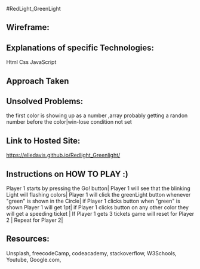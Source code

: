 #RedLight_GreenLight 

## Wireframe:

## Explanations of specific Technologies:
Html
Css
JavaScript

## Approach Taken
## Unsolved Problems:
the first color is showing up as a number ,array probably getting a randon number before the color|win-lose condition not set

## Link to Hosted Site: 
https://elledavis.github.io/Redlight_Greenlight/

## Instructions on HOW TO PLAY :)
Player 1 starts by pressing the Go! button|
Player 1 will see that the blinking Light will flashing colors|
Player 1 will click the greenLight button whenever "green" is shown in the Circle|
if Player 1 clicks button when "green" is shown  Player 1 will get  1pt|
if Player 1 clicks button on any other color they will get a speeding ticket |
If Player 1 gets 3 tickets game will reset for Player 2 |
Repeat for Player 2|

## Resources: 
Unsplash,
freecodeCamp,
codeacademy,
stackoverflow,
W3Schools,
Youtube,
Google.com,
